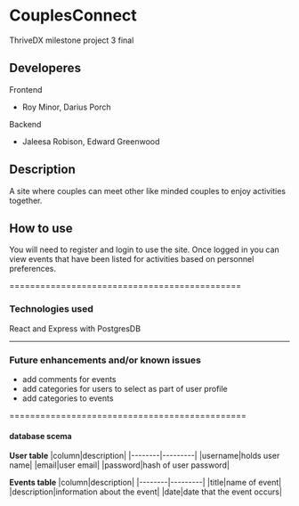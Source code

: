 # CouplesConnect
ThriveDX milestone project 3 final

## Developeres
Frontend
* Roy Minor, Darius Porch

Backend
* Jaleesa Robison, Edward Greenwood


## Description
A site where couples can meet other like minded couples to enjoy activities together.


## How to use
You will need to register and login to use the site. Once logged in you can view events that have been listed for activities based on personnel preferences.


=============================================
### Technologies used
React and Express with PostgresDB

-----------------------------------------------


### Future enhancements and/or known issues
+ add comments for events
+ add categories for users to select as part of user profile
+ add categories to events


==============================================
#### database scema
**User table**
|column|description|
|--------|---------|
|username|holds user name|
|email|user email|
|password|hash of user password|

**Events table**
|column|description|
|--------|---------|
|title|name of event|
|description|information about the event|
|date|date that the event occurs|